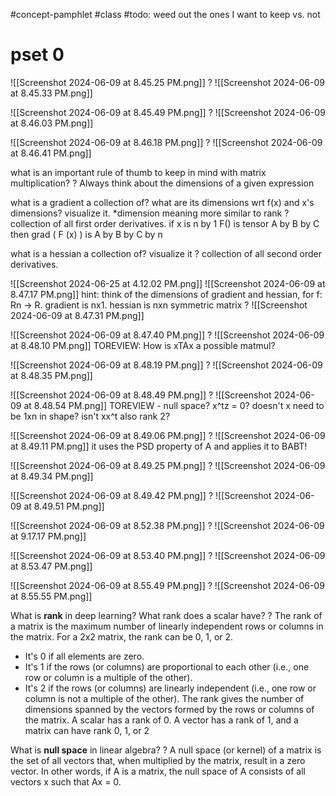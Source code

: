 #concept-pamphlet #class
#todo: weed out the ones I want to keep vs. not
# pset 0

![[Screenshot 2024-06-09 at 8.45.25 PM.png]]
?
![[Screenshot 2024-06-09 at 8.45.33 PM.png]]
<!--SR:!2024-10-06,76,270-->



![[Screenshot 2024-06-09 at 8.45.49 PM.png]]
?
![[Screenshot 2024-06-09 at 8.46.03 PM.png]]
<!--SR:!2024-10-25,58,190-->

![[Screenshot 2024-06-09 at 8.46.18 PM.png]]
?
![[Screenshot 2024-06-09 at 8.46.41 PM.png]]
<!--SR:!2024-12-17,132,270-->


what is an important rule of thumb to keep in mind with matrix multiplication?
?
Always think about the dimensions of a given expression
<!--SR:!2025-01-24,129,260-->

what is a gradient a collection of? what are its dimensions wrt f(x) and x's dimensions? visualize it.
*dimension meaning more similar to rank
?
collection of all first order derivatives.
if
x is n by 1
F() is tensor A by B by C
then
grad ( F (x) ) is A by B by C by n
<!--SR:!2024-10-28,61,220-->

what is a hessian a collection of? visualize it
?
collection of all second order derivatives.
<!--SR:!2024-11-19,83,240--> 


![[Screenshot 2024-06-25 at 4.12.02 PM.png]]
![[Screenshot 2024-06-09 at 8.47.17 PM.png]]
hint: think of the dimensions of gradient and hessian, for f: Rn -> R. gradient is nx1. hessian is nxn symmetric matrix
?
![[Screenshot 2024-06-09 at 8.47.31 PM.png]]
<!--SR:!2024-10-05,38,170-->


![[Screenshot 2024-06-09 at 8.47.40 PM.png]]
?
![[Screenshot 2024-06-09 at 8.48.10 PM.png]]
TOREVIEW: How is xTAx a possible matmul?
<!--SR:!2024-10-08,21,222--> 




![[Screenshot 2024-06-09 at 8.48.19 PM.png]]
?
![[Screenshot 2024-06-09 at 8.48.35 PM.png]]
<!--SR:!2024-11-22,66,230-->

![[Screenshot 2024-06-09 at 8.48.49 PM.png]]
?
![[Screenshot 2024-06-09 at 8.48.54 PM.png]]
TOREVIEW - null space? x^tz = 0? doesn't x need to be 1xn in shape? isn't xx^t also rank 2?
<!--SR:!2024-10-04,17,170-->


![[Screenshot 2024-06-09 at 8.49.06 PM.png]]
?
![[Screenshot 2024-06-09 at 8.49.11 PM.png]]
it uses the PSD property of A and applies it to BABT!
<!--SR:!2024-11-07,71,230-->



![[Screenshot 2024-06-09 at 8.49.25 PM.png]]
?
![[Screenshot 2024-06-09 at 8.49.34 PM.png]]
<!--SR:!2024-10-29,95,264-->


![[Screenshot 2024-06-09 at 8.49.42 PM.png]]
?
![[Screenshot 2024-06-09 at 8.49.51 PM.png]]
<!--SR:!2024-12-19,136,284-->



![[Screenshot 2024-06-09 at 8.52.38 PM.png]]
?
![[Screenshot 2024-06-09 at 9.17.17 PM.png]]
<!--SR:!2024-11-07,101,262-->






![[Screenshot 2024-06-09 at 8.53.40 PM.png]]
?
![[Screenshot 2024-06-09 at 8.53.47 PM.png]]
<!--SR:!2024-09-26,9,182-->






![[Screenshot 2024-06-09 at 8.55.49 PM.png]]
?
![[Screenshot 2024-06-09 at 8.55.55 PM.png]]
<!--SR:!2024-09-23,4,150-->

What is **rank** in deep learning? What rank does a scalar have?
?
The rank of a matrix is the maximum number of linearly independent rows or columns in the matrix. For a 2x2 matrix, the rank can be 0, 1, or 2.
- It's 0 if all elements are zero.
- It's 1 if the rows (or columns) are proportional to each other (i.e., one row or column is a multiple of the other).
- It's 2 if the rows (or columns) are linearly independent (i.e., one row or column is not a multiple of the other).
The rank gives the number of dimensions spanned by the vectors formed by the rows or columns of the matrix.
A scalar has a rank of 0. A vector has a rank of 1, and a matrix can have rank 0, 1, or 2
<!--SR:!2025-01-20,125,261-->


What is **null space** in linear algebra?
?
A null space (or kernel) of a matrix is the set of all vectors that, when multiplied by the matrix, result in a zero vector. In other words, if A is a matrix, the null space of A consists of all vectors x such that Ax = 0.
<!--SR:!2024-11-02,66,202-->
